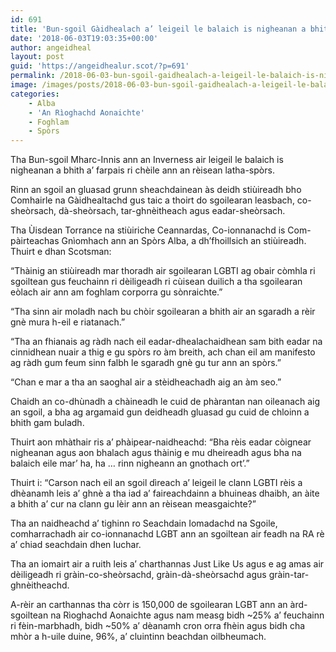 ```yaml
---
id: 691
title: 'Bun-sgoil Gàidhealach a’ leigeil le balaich is nigheanan a bhith a’ farpais ri chèile ann an rèisean latha-spòrs'
date: '2018-06-03T19:03:35+00:00'
author: angeidheal
layout: post
guid: 'https://angeidhealur.scot/?p=691'
permalink: /2018-06-03-bun-sgoil-gaidhealach-a-leigeil-le-balaich-is-nigheanan-a-bhith-a-farpais-ri-cheile-ann-an-reisean-latha-spors/
image: /images/posts/2018-06-03-bun-sgoil-gaidhealach-a-leigeil-le-balaich-is-nigheanan-a-bhith-a-farpais-ri-cheile-ann-an-reisean-latha-spors.webp
categories:
    - Alba
    - 'An Rìoghachd Aonaichte'
    - Foghlam
    - Spòrs
---
```


Tha Bun-sgoil Mharc-Innis ann an Inverness air leigeil le balaich is nigheanan a bhith a’ farpais ri chèile ann an rèisean latha-spòrs.

Rinn an sgoil an gluasad grunn sheachdainean às deidh stiùireadh bho Comhairle na Gàidhealtachd gus taic a thoirt do sgoilearan leasbach, co-sheòrsach, dà-sheòrsach, tar-ghnèitheach agus eadar-sheòrsach.

Tha Ùisdean Torrance na stiùiriche Ceannardas, Co-ionnanachd is Com-pàirteachas Gnìomhach ann an Spòrs Alba, a dh’fhoillsich an stiùireadh. Thuirt e dhan Scotsman:

“Thàinig an stiùireadh mar thoradh air sgoilearan LGBTI ag obair còmhla ri sgoiltean gus feuchainn ri dèiligeadh ri cùisean duilich a tha sgoilearan eòlach air ann am foghlam corporra gu sònraichte.”

“Tha sinn air moladh nach bu chòir sgoilearan a bhith air an sgaradh a rèir gnè mura h-eil e riatanach.”

“Tha an fhianais ag ràdh nach eil eadar-dhealachaidhean sam bith eadar na cinnidhean nuair a thig e gu spòrs ro àm breith, ach chan eil am manifesto ag ràdh gum feum sinn falbh le sgaradh gnè gu tur ann an spòrs.”

“Chan e mar a tha an saoghal air a stèidheachadh aig an àm seo.”

Chaidh an co-dhùnadh a chàineadh le cuid de phàrantan nan oileanach aig an sgoil, a bha ag argamaid gun deidheadh gluasad gu cuid de chloinn a bhith gam buladh.

Thuirt aon mhàthair ris a’ phàipear-naidheachd: “Bha rèis eadar còignear nigheanan agus aon bhalach agus thàinig e mu dheireadh agus bha na balaich eile mar’ ha, ha … rinn nigheann an gnothach ort’.”

Thuirt i: “Carson nach eil an sgoil dìreach a’ leigeil le clann LGBTI rèis a dhèanamh leis a’ ghnè a tha iad a’ faireachdainn a bhuineas dhaibh, an àite a bhith a’ cur na clann gu lèir ann an rèisean measgaichte?”

Tha an naidheachd a’ tighinn ro Seachdain Iomadachd na Sgoile, comharrachadh air co-ionnanachd LGBT ann an sgoiltean air feadh na RA rè a’ chiad seachdain dhen Iuchar.

Tha an iomairt air a ruith leis a’ charthannas Just Like Us agus e ag amas air dèiligeadh ri gràin-co-sheòrsachd, gràin-dà-sheòrsachd agus gràin-tar-ghnèitheachd.

A-rèir an carthannas tha còrr is 150,000 de sgoilearan LGBT ann an àrd-sgoiltean na Rìoghachd Aonaichte agus nam measg bidh ~25% a’ feuchainn ri fèin-marbhadh, bidh ~50% a’ dèanamh cron orra fhèin agus bidh cha mhòr a h-uile duine, 96%, a’ cluintinn beachdan oilbheumach.
